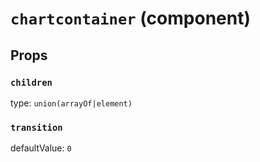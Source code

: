 `chartcontainer` (component)
============================



Props
-----

### `children`

type: `union(arrayOf|element)`


### `transition`

defaultValue: `0`

